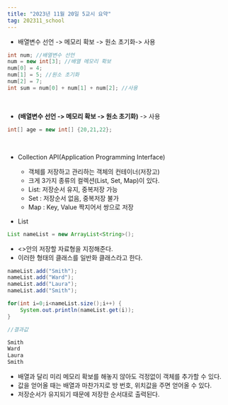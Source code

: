 ```yaml
---
title: "2023년 11월 20일 5교시 요약"
tag: 202311_school
---
```


- 배열변수 선언 -> 메모리 확보 -> 원소 초기화-> 사용
```java
int num; //배열변수 선언
num = new int[3]; //배열 메모리 확보
num[0] = 4;
num[1] = 5; //원소 초기화
num[2] = 7;
int sum = num[0] + num[1] + num[2]; //사용
```

<br>


- **(배열변수 선언 -> 메모리 확보 -> 원소 초기화)** -> 사용

```java
int[] age = new int[] {20,21,22};
```

<br>


- Collection API(Application Programming Interface)
  - 객체를 저장하고 관리하는 객체의 컨테이너(저장고)
  - 크게 3가지 종류의 컬렉션(List, Set, Map)이 있다.
  - List: 저장순서 유지, 중복저장 가능
  - Set : 저장순서 없음, 중복저장 불가
  - Map : Key, Value 짝지어서 쌍으로 저장 

- List

```java
List nameList = new ArrayList<String>();
```
- <>안의 저장할 자료형을 지정해준다.
- 이러한 형태의 클래스를 일반화 클래스라고 한다.

```java
nameList.add("Smith");
nameList.add("Ward");
nameList.add("Laura");
nameList.add("Smith");

for(int i=0;i<nameList.size();i++) {
    System.out.println(nameList.get(i));
}
```

```java
//결과값

Smith
Ward
Laura
Smith
```

- 배열과 달리 미리 메모리 확보를 해놓지 않아도 걱정없이 객체를 추가할 수 있다.
- 값을 얻어올 때는 배열과 마찬가지로 방 번호, 위치값을 주면 얻어올 수 있다.
- 저장순서가 유지되기 때문에 저장한 순서대로 출력된다.